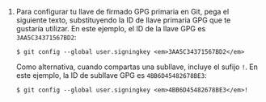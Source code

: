 1. Para configurar tu llave de firmado GPG primaria en Git, pega el siguiente texto, substituyendo la ID de llave primaria GPG que te gustaría utilizar. En este ejemplo, el ID de la llave GPG es `3AA5C34371567BD2`:
   ```shell
   $ git config --global user.signingkey <em>3AA5C34371567BD2</em>
   ```

   Como alternativa, cuando compartas una subllave, incluye el sufijo `!`. En este ejemplo, la ID de subllave GPG es `4BB6D45482678BE3`:
   ```shell
   $ git config --global user.signingkey <em>4BB6D45482678BE3</em>!
   ```
